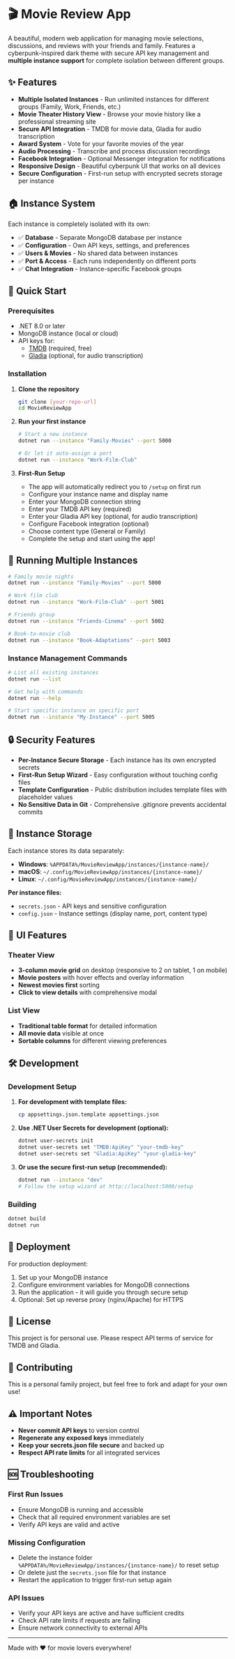 # 🎬 Movie Review App

A beautiful, modern web application for managing movie selections, discussions, and reviews with your friends and family. Features a cyberpunk-inspired dark theme with secure API key management and **multiple instance support** for complete isolation between different groups.

## ✨ Features

- **Multiple Isolated Instances** - Run unlimited instances for different groups (Family, Work, Friends, etc.)
- **Movie Theater History View** - Browse your movie history like a professional streaming site
- **Secure API Integration** - TMDB for movie data, Gladia for audio transcription
- **Award System** - Vote for your favorite movies of the year
- **Audio Processing** - Transcribe and process discussion recordings
- **Facebook Integration** - Optional Messenger integration for notifications
- **Responsive Design** - Beautiful cyberpunk UI that works on all devices
- **Secure Configuration** - First-run setup with encrypted secrets storage per instance

## 🏠 Instance System

Each instance is completely isolated with its own:
- ✅ **Database** - Separate MongoDB database per instance
- ✅ **Configuration** - Own API keys, settings, and preferences
- ✅ **Users & Movies** - No shared data between instances
- ✅ **Port & Access** - Each runs independently on different ports
- ✅ **Chat Integration** - Instance-specific Facebook groups

## 🚀 Quick Start

### Prerequisites

- .NET 8.0 or later
- MongoDB instance (local or cloud)
- API keys for:
  - [TMDB](https://www.themoviedb.org/settings/api) (required, free)
  - [Gladia](https://gladia.io/) (optional, for audio transcription)

### Installation

1. **Clone the repository**
   ```bash
   git clone [your-repo-url]
   cd MovieReviewApp
   ```

2. **Run your first instance**
   ```bash
   # Start a new instance
   dotnet run --instance "Family-Movies" --port 5000
   
   # Or let it auto-assign a port
   dotnet run --instance "Work-Film-Club"
   ```

3. **First-Run Setup**
   - The app will automatically redirect you to `/setup` on first run
   - Configure your instance name and display name
   - Enter your MongoDB connection string
   - Enter your TMDB API key (required)
   - Enter your Gladia API key (optional, for audio transcription)
   - Configure Facebook integration (optional)
   - Choose content type (General or Family)
   - Complete the setup and start using the app!

## 🎯 Running Multiple Instances

```bash
# Family movie nights
dotnet run --instance "Family-Movies" --port 5000

# Work film club  
dotnet run --instance "Work-Film-Club" --port 5001

# Friends group
dotnet run --instance "Friends-Cinema" --port 5002

# Book-to-movie club
dotnet run --instance "Book-Adaptations" --port 5003
```

### Instance Management Commands

```bash
# List all existing instances
dotnet run --list

# Get help with commands
dotnet run --help

# Start specific instance on specific port
dotnet run --instance "My-Instance" --port 5005
```

## 🔒 Security Features

- **Per-Instance Secure Storage** - Each instance has its own encrypted secrets
- **First-Run Setup Wizard** - Easy configuration without touching config files
- **Template Configuration** - Public distribution includes template files with placeholder values
- **No Sensitive Data in Git** - Comprehensive .gitignore prevents accidental commits

## 📁 Instance Storage

Each instance stores its data separately:
- **Windows**: `%APPDATA%/MovieReviewApp/instances/{instance-name}/`
- **macOS**: `~/.config/MovieReviewApp/instances/{instance-name}/`
- **Linux**: `~/.config/MovieReviewApp/instances/{instance-name}/`

**Per instance files:**
- `secrets.json` - API keys and sensitive configuration
- `config.json` - Instance settings (display name, port, content type)

## 🎨 UI Features

### Theater View
- **3-column movie grid** on desktop (responsive to 2 on tablet, 1 on mobile)
- **Movie posters** with hover effects and overlay information
- **Newest movies first** sorting
- **Click to view details** with comprehensive modal

### List View
- **Traditional table format** for detailed information
- **All movie data** visible at once
- **Sortable columns** for different viewing preferences

## 🛠️ Development

### Development Setup

1. **For development with template files:**
   ```bash
   cp appsettings.json.template appsettings.json
   ```

2. **Use .NET User Secrets for development (optional):**
   ```bash
   dotnet user-secrets init
   dotnet user-secrets set "TMDB:ApiKey" "your-tmdb-key"
   dotnet user-secrets set "Gladia:ApiKey" "your-gladia-key"
   ```

3. **Or use the secure first-run setup (recommended):**
   ```bash
   dotnet run --instance "dev"
   # Follow the setup wizard at http://localhost:5000/setup
   ```

### Building

```bash
dotnet build
dotnet run
```

## 🚀 Deployment

For production deployment:

1. Set up your MongoDB instance
2. Configure environment variables for MongoDB connections
3. Run the application - it will guide you through secure setup
4. Optional: Set up reverse proxy (nginx/Apache) for HTTPS

## 📝 License

This project is for personal use. Please respect API terms of service for TMDB and Gladia.

## 🤝 Contributing

This is a personal family project, but feel free to fork and adapt for your own use!

## ⚠️ Important Notes

- **Never commit API keys** to version control
- **Regenerate any exposed keys** immediately
- **Keep your secrets.json file secure** and backed up
- **Respect API rate limits** for all integrated services

## 🆘 Troubleshooting

### First Run Issues
- Ensure MongoDB is running and accessible
- Check that all required environment variables are set
- Verify API keys are valid and active

### Missing Configuration
- Delete the instance folder `%APPDATA%/MovieReviewApp/instances/{instance-name}/` to reset setup
- Or delete just the `secrets.json` file for that instance
- Restart the application to trigger first-run setup again

### API Issues
- Verify your API keys are active and have sufficient credits
- Check API rate limits if requests are failing
- Ensure network connectivity to external APIs

---

Made with ❤️ for movie lovers everywhere!
